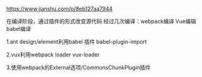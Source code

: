 https://www.jianshu.com/p/8eb127aa7944

在编译阶段，通过插件的形式改变源代码
经过几次编译：webpack编译 Vue编辑 babel编译

1.ant design/element利用babel 插件
babel-plugin-import


2.vux利用webpack loader
vux-loader


3.使用webpack的External选项/CommonsChunkPlugin插件